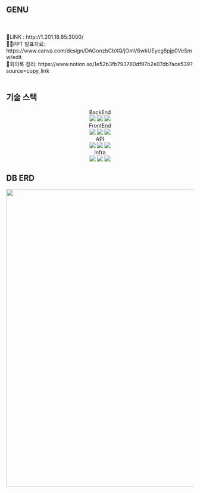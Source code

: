 <H2>GENU</H2>
<br><br>
<span>🔗LINK : http://1.201.18.85:3000/</span><br>
<span>🧑‍🏫PPT 발표자료: https://www.canva.com/design/DAGonzbCbXQ/jOmV6wkUEyeg8pjp0VeSmw/edit</span><br>
<span>💬회의록 정리: https://www.notion.so/1e52b3fb793780df97b2e07db7ace539?source=copy_link</span>
<br><br>

## 기술 스택
<div align="center">
<span>BackEnd<span/><br>
<img src="https://img.shields.io/badge/springboot-6DB33F?style=for-the-badge&logo=springboot&logoColor=white">
<img src="https://img.shields.io/badge/springsecurity-6DB33F?style=for-the-badge&logo=springsecurity&logoColor=white">
<img src="https://img.shields.io/badge/fastapi-009688?style=for-the-badge&logo=fastapi&logoColor=white">
<br>
<span>FrontEnd<span/><br>
<img src="https://img.shields.io/badge/react-61DAFB?style=for-the-badge&logo=react&logoColor=white">
<img src="https://img.shields.io/badge/vite-646CFF?style=for-the-badge&logo=vite&logoColor=white">
<img src="https://img.shields.io/badge/tailwindcss-06B6D4?style=for-the-badge&logo=tailwindcss&logoColor=white">  
<br>
<span>API<span/><br>
<img src="https://img.shields.io/badge/google-4285F4?style=for-the-badge&logo=google&logoColor=white">
<img src="https://img.shields.io/badge/naver-03C75A?style=for-the-badge&logo=naver&logoColor=white">
<img src="https://img.shields.io/badge/openai-412991?style=for-the-badge&logo=openai&logoColor=white">  
<br>
<span>Infra<span/><br>
<img src="https://img.shields.io/badge/docker-2496ED?style=for-the-badge&logo=docker&logoColor=white">
<img src="https://img.shields.io/badge/oracle-EF3B2D?style=for-the-badge&logo=oracle&logoColor=white">
<img src="https://img.shields.io/badge/gcloud-4B0082?style=for-the-badge&logo=gcloud&logoColor=white">  
<br>
</div>

## DB ERD
<div align="center">
  <img width="1654" height="799" alt="genu_erd" src="https://github.com/user-attachments/assets/c103b3f0-858e-4ce6-8b5a-0f356eea25bc" />
</div>
